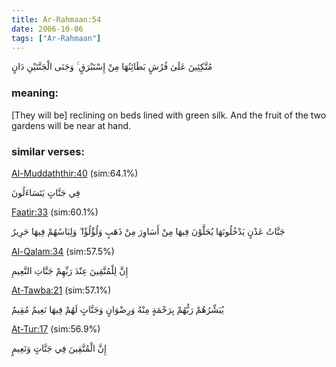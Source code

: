 ```yaml
---
title: Ar-Rahmaan:54
date: 2006-10-06
tags: ["Ar-Rahmaan"]
---
```

مُتَّكِئِينَ عَلَىٰ فُرُشٍ بَطَائِنُهَا مِنْ إِسْتَبْرَقٍ ۚ وَجَنَى الْجَنَّتَيْنِ دَانٍ
### meaning: 
[They will be] reclining on beds lined with green silk. And the fruit of the two gardens will be near at hand.
### similar verses: 

[Al-Muddaththir:40](/74/40) (sim:64.1%)

فِي جَنَّاتٍ يَتَسَاءَلُونَ

[Faatir:33](/35/33) (sim:60.1%)

جَنَّاتُ عَدْنٍ يَدْخُلُونَهَا يُحَلَّوْنَ فِيهَا مِنْ أَسَاوِرَ مِنْ ذَهَبٍ وَلُؤْلُؤًا ۖ وَلِبَاسُهُمْ فِيهَا حَرِيرٌ

[Al-Qalam:34](/68/34) (sim:57.5%)

إِنَّ لِلْمُتَّقِينَ عِنْدَ رَبِّهِمْ جَنَّاتِ النَّعِيمِ

[At-Tawba:21](/9/21) (sim:57.1%)

يُبَشِّرُهُمْ رَبُّهُمْ بِرَحْمَةٍ مِنْهُ وَرِضْوَانٍ وَجَنَّاتٍ لَهُمْ فِيهَا نَعِيمٌ مُقِيمٌ

[At-Tur:17](/52/17) (sim:56.9%)

إِنَّ الْمُتَّقِينَ فِي جَنَّاتٍ وَنَعِيمٍ
